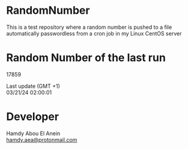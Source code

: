 # RandomNumber    
This is a test repository where a random number is pushed to a file automatically passwordless from a cron job in my Linux CentOS server    
# Random Number of the last run   
17859
      
Last update (GMT +1)    
03/21/24 02:00:01
# Developer    
Hamdy Abou El Anein   
hamdy.aea@protonmail.com
